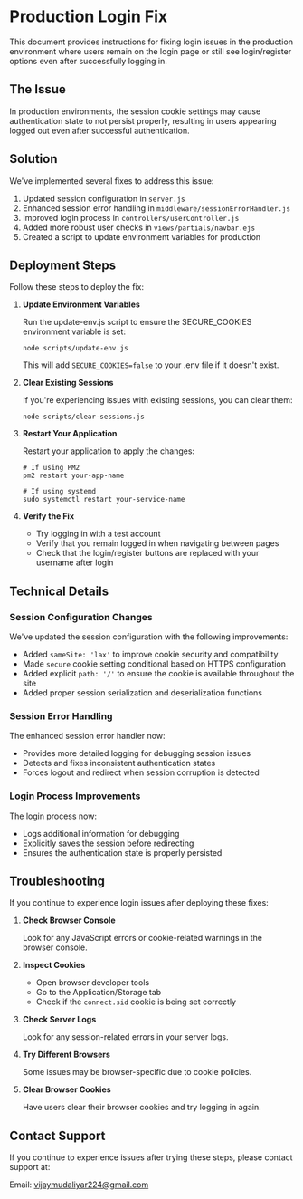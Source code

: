 # Production Login Fix

This document provides instructions for fixing login issues in the production environment where users remain on the login page or still see login/register options even after successfully logging in.

## The Issue

In production environments, the session cookie settings may cause authentication state to not persist properly, resulting in users appearing logged out even after successful authentication.

## Solution

We've implemented several fixes to address this issue:

1. Updated session configuration in `server.js`
2. Enhanced session error handling in `middleware/sessionErrorHandler.js`
3. Improved login process in `controllers/userController.js`
4. Added more robust user checks in `views/partials/navbar.ejs`
5. Created a script to update environment variables for production

## Deployment Steps

Follow these steps to deploy the fix:

1. **Update Environment Variables**

   Run the update-env.js script to ensure the SECURE_COOKIES environment variable is set:

   ```
   node scripts/update-env.js
   ```

   This will add `SECURE_COOKIES=false` to your .env file if it doesn't exist.

2. **Clear Existing Sessions**

   If you're experiencing issues with existing sessions, you can clear them:

   ```
   node scripts/clear-sessions.js
   ```

3. **Restart Your Application**

   Restart your application to apply the changes:

   ```
   # If using PM2
   pm2 restart your-app-name

   # If using systemd
   sudo systemctl restart your-service-name
   ```

4. **Verify the Fix**

   - Try logging in with a test account
   - Verify that you remain logged in when navigating between pages
   - Check that the login/register buttons are replaced with your username after login

## Technical Details

### Session Configuration Changes

We've updated the session configuration with the following improvements:

- Added `sameSite: 'lax'` to improve cookie security and compatibility
- Made `secure` cookie setting conditional based on HTTPS configuration
- Added explicit `path: '/'` to ensure the cookie is available throughout the site
- Added proper session serialization and deserialization functions

### Session Error Handling

The enhanced session error handler now:

- Provides more detailed logging for debugging session issues
- Detects and fixes inconsistent authentication states
- Forces logout and redirect when session corruption is detected

### Login Process Improvements

The login process now:

- Logs additional information for debugging
- Explicitly saves the session before redirecting
- Ensures the authentication state is properly persisted

## Troubleshooting

If you continue to experience login issues after deploying these fixes:

1. **Check Browser Console**

   Look for any JavaScript errors or cookie-related warnings in the browser console.

2. **Inspect Cookies**

   - Open browser developer tools
   - Go to the Application/Storage tab
   - Check if the `connect.sid` cookie is being set correctly

3. **Check Server Logs**

   Look for any session-related errors in your server logs.

4. **Try Different Browsers**

   Some issues may be browser-specific due to cookie policies.

5. **Clear Browser Cookies**

   Have users clear their browser cookies and try logging in again.

## Contact Support

If you continue to experience issues after trying these steps, please contact support at:

Email: vijaymudaliyar224@gmail.com
